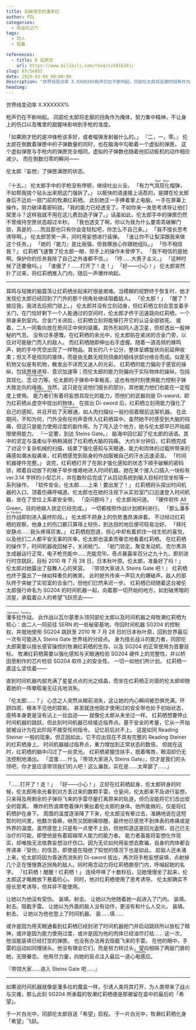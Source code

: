 ```yaml
---
title: 划破夜空的潘多拉
author: FDL
categories:
  - 命运石之门
tags:
  - 同人
  - 短篇

references:
  - title: B 站原文
    url: https://www.bilibili.com/read/cv5016281/
slug: 6fc5e8b2
date: 2020-03-08 00:00:00
description: "世界线变动率 X.XXXXXX%枪声仍在不断响起。冈部伦太郎将走廊的拐角作为掩体，努力集中精神，不让身上的伤口以及嘴里的甜腥味影响到手枪的准度。"
headimg:
---
```


世界线变动率 X.XXXXXX%

枪声仍在不断响起。
冈部伦太郎将走廊的拐角作为掩体，努力集中精神，不让身上的伤口以及嘴里的甜腥味影响到手枪的准度。

「如果刚才抢的是冲锋枪该多好，或者榴弹发射器什么的。」
『二，一，零。』
伦太郎在倒数着弹匣中的子弹数量的同时，也在脑海中勾勒着一个虚拟的弹匣。
这个虚拟弹匣与手枪内的弹匣完全相同，虚拟的子弹数也随着他扣动扳机的动作相应减少。
而在倒数归零的瞬间——

伦太郎『妄想』了弹匣满匣的状态。

『十五。』
伦太郎手中的手枪没有停顿，继续吐出火舌。
「有力气<ruby><rb>具现化</rb><rp>(</rp><rt>Real Boot</rt><rp>)</rp></ruby>榴弹，不如帮我搓个钻头出来把这门强拆了。」
以极快的语速接上话茬的，是蹲在伦太郎身后不远处一扇门前的牧濑红莉栖。
此刻她正一手捧着掌上电脑，一手在屏幕上操作，努力破译着密码锁。「我的能力已经透支了。不如你来一发思考诱导让他们窝里斗？这样我就不用在这儿费劲造子弹了。」话虽如此，伦太郎手中的弹匣仍然不曾维持空匣状态超过半秒。
「我也透支了啊，你以为我为什么要乖乖破解门锁，真是的……而且那也只有你会变轻松吧，你怎么不自己来。」
「我不擅长思考诱导啊。」
伦太郎苦笑一声，同时用妄想进行装弹。
「谁让你不让梨深跟我来做这个任务。」
「她的『能力』是比我强，但我哪放心你跟她组队。」
「你不相信我？」
红莉栖飞速瞥了伦太郎一眼，但手上的操作未曾停下。
「我不相信的是她啊。保护你的任务我除了自己之外谁都不信。」
「哼……大男子主义。」
「这种时候了还要傲吗。」
「谁傲了！……打开了！走！」
「好——小心！」
伦太郎突然扑了过来，将红莉栖推入门内，随后一声爆炸响起。

---

耳鸣与轻微的脑震荡让红莉栖坐起来时很是艰难。当模糊的视野终于恢复时，她才发现伦太郎已经回到了门外的那个拐角处继续阻截敌人。
「伦太郎！」
「醒了？接应我，我进去后把门锁上。」
伦太郎并没有立刻动身，但红莉栖立刻会意並着手关门。在门恰好剩下一个人能通过的空间时，伦太郎才终于迅速跳向红莉栖，一个侧身来到室内。合金门关闭后，红莉栖立刻将能够打开它的认证全部锁死。
接着，二人一同看向放在房间正中央的装置。其外形如同人造卫星，但却透出一股神秘的气息。
没有过多感慨。在红莉栖的余光中，伦太郎贴在紧闭的合金门旁，以应对可能破门而入的敌人。
而红莉栖随即伸出右手虚握。随着一道高频的蜂鸣声，她的手中凭空出现了一样物品。其长约八十公分，整体呈螺旋状向前延伸收束；但又不是规则的锥体，而是由无数无规则扭曲的细线状部分络合而成。似是无机物又似是有机物，散发出不详而又迷人的光彩。
红莉栖的能力偏向于感官的操纵，包括思维诱导、意识加速等；而伦太郎的能力则偏向于实际物体的操纵，包括具现化、<ruby><rb>念动力</rb><rp>(</rp><rt>Psychokinesis</rt><rp>)</rp></ruby>等。伦太郎的子弹命中率极高，这也有他时刻使用能力控制子弹大致走向的缘故。当然，这只是在说他们擅长的部分，其他能力他们也能在一定程度上使用。
<ruby><rb>能力者们</rb><rp>(</rp><rt>Gigalomaniacs</rt><rp>)</rp></ruby>有着将妄想具现化的能力，而他们的武器则是 Di-sword，即为红莉栖从虚空中拔出的物体。
在拔出 Di-sword 后，红莉栖立刻用能力强化了自己的感知，并且开启了<ruby><rb>天眼通</rb><rp>(</rp><rt>Clairvoyance</rt><rp>)</rp></ruby>，如人肉扫描仪一般扫视着眼前这架机器。
在此期间，不知为何，门外没有任何声音传入红莉栖耳中。虽然她不时感受到大脑的钝痛，但这只是能力使用过度的副作用。为了闯入这个地方，她与伦太郎早已开始超限使用能力。
『一定要，到达 Steins Gate。』
脑海中回忆起了伦太郎的话语。其中的坚定与温柔似乎稍稍減弱了红莉栖大脑的钝痛。
大约半分钟后，红莉栖完成了对这个复杂机械的扫描，结束了强化感知与天眼通，能力和肉体的过载所带来的痛感如潮水般袭来，红莉栖感觉到贴身的作战服被自己的汗水迅速浸湿。
「时间机器硬件完整。」
说完，红莉栖打开了在刚才强化感知的状态下顺手破解的密码锁，顺着自动放下的梯子举步维艰地进入时间机器。她在某个接入口插入一块标有 ver.3.14 字样的小型芯片，并在数秒后完成了从启动系统到输入目标时空坐标等一系列操作。
「软件安全。伦太郎……上来！要出发了！」
红莉栖将头探出时间机器的入口，顶着伤痛呼喊道。伦太郎也在她的注视下从实验室门口迅速登入时间机器，坐在了空位上系紧安全带。
「没问题吗？」
伦太郎询问道。
「硬件软件 All Green，目的地输入锁定已经完成。」
一切都按照作战计划顺利进行。
「那么<ruby><rb>潘多拉作战</rb><rp>(</rp><rt>Operation Pandora</rt><rp>)</rp></ruby>即刻进入最终阶段。」
伦太郎不顾身上的伤势激昂演讲着。
不过经过红莉栖的观察，他身上的伤口都只算得上轻伤，到达目的地后便可轻易治好。
「拜托安静点……我头疼得厉害。」
红莉栖抱怨道，但心中却有着抓住一线生机的喜悦，以及他们二人都平安无事的庆幸。伦太郎也温柔而眷恋地看着红莉栖。
在红莉栖的操作下，时间机器收回梯子，关闭舱门。
「舱门锁定。聚变发动机、克尔黑洞生成器运行正常，电子枪充能中……充能完毕。奇点暴露率百分之九十九，即刻进行时空跳跃，目标 2010 年 7 月 28 日，日本秋叶原。伦太郎，准备好了吗！」
伦太郎对她露出了鼓舞人心的笑容。
『带领大家进入 Steins Gate 吧！』
红莉栖也终于露出了一抹如释重负的微笑。
此时舱外传来一声巨大的爆破声。敌人的部队终于突破了实验室的合金门，但他们已然来迟一步。
红莉栖已经随着这台被伦太郎强行命名为 SG204 的时间机器一起，向着那一切开始的地方，如划破黑暗的流星，承载着众人的希望飞跃而去——

---
<ruby><rb>潘多拉作战</rb><rp>(</rp><rt>Operation Pandora</rt><rp>)</rp></ruby>。
此作战以瓦尔基里头领冈部伦太郎以及时间机器之母牧濑红莉栖为核心：由二人一同前往 SERN 的一处秘密基地，夺回时间机器 SG204 的控制权，并就地使用 SG204 跳跃至 2010 年 7 月 28 日的日本秋叶原，回到世界最后一次有可能进入 Steins Gate 世界线的分歧点。
身为擅长战斗的能力者，冈部伦太郎需要以擅长感官操控的牧濑红莉栖的生存、以及 SG204 的正常使用为首要目标。
牧濑红莉栖需要以强化感知与天眼通检验 SG204 硬件上的完整性，并以桥田至制作的芯片检验 SG204 软件上的安全性。
一切一如他们所计划。
红莉栖一直这么坚信着——

直到时间机器内部充满了星星点点的光之结晶，而坐在红莉栖正对面的伦太郎却随着她的一阵晕眩毫无征兆地消失。

「伦太郎……？」
心念之人突然从眼前消失，这让她的内心瞬间被恐惧充满。环顾四周，根本不见他的踪影。
甚至就连他刚才使用过的安全带也处于初始状态，座椅本身更是没有沾上一丝血迹——
就像伦太郎从未坐过一样。
红莉栖想要停止时间机器的跳跃，但此刻时间机器已经接近临界点。基于安全的考量，它从一开始就被设计为在此阶段不接受任何指令。
记忆前后对不上。
这是如同 Reading Steiner 一般的现象。但正因如此，它不应出现在不具有完整的 Reading Steiner 的红莉栖身上。
时间机器越过临界点，重力增加到正常状态的数倍。
但就在这时，红莉栖的脑中闪过了一丝灵光。
红莉栖紧握住扶手，抿着嘴唇，眼泪却仍无法控制地涌出。
「混蛋……什么『带领大家进入 Steins Gate』，你才是我们的头领吧，你才是应该带领我们的人吧！这么骗我，实在是……太卑鄙了……」

---

「……打开了！走！」
「好——小心！」
正好在红莉栖起身、伦太郎转身的时候，伦太郎用余光看到对方丢过来的数颗手雷。仓皇间，伦太郎来不及进行妄想，只来得及用剩余的子弹将飞来的手雷尽量打离原来的轨道，但仍没能将它们击出安全的距离。
爆炸的热浪席卷着弹片撕扯着伦太郎的身体。他所能做的，仅是将红莉栖护在身下。
周围的温度逐渐降了下来，伦太郎没有晕过去，准确地说在这短暂的时间里，他数次昏厥，继而又因剧痛惊醒。最终他已感觉不到体表的疼痛或是外界的温度。虽然感觉上只是有一点使不上劲，但他知道这是回光返照，自己已无治疗的可能，即使他是有着超越常人能力的能力者。
能力者虽能将妄想化作现实，却唯独无法依靠妄想治疗伤口。因为无论如何用妄想去欺骗，自身的肉体都会传递来『受伤』的信息，即使是在阻绝了知觉的情况下也是如此。
趁敌人还未涌上来，伦太郎将因为昏迷而消失的 Di-sword 拔出，再次将手枪妄想装填，点射掉几个正在慢慢靠近拐角的敌人。同时用念动力将红莉栖挪至门内，呼喊起她的名字。
「红莉栖！醒醒！红莉栖！」
连续呼唤了十数秒后，见她慢慢坐了起来，伦太郎这才略微放下悬着的心。
同时，他对红莉栖使用了思考诱导。
伦太郎确实不擅长思考诱导，但并非不能使用。

让她以为他没有受伤。
装填。射击。
让她以为他随着她一起进入了门内。
装填。射击。阻截手雷。
让她以为外面的敌人没有动作，更没有和什么人交火。
装填。射击。
让她以为他也登上了时间机器。
装……填……

或许是因为用天眼通看到红莉栖已经封闭了时间机器舱门并启动跳跃所以放松了精神，或许是因为能力使用过度，或许是因为他的肉体已经油尽灯枯……
这一次，他没能装填已经打空的弹匣。
也没有办法再去阻截飞来的手雷。
在他的眼中，手雷的运动如同慢镜头。他没有理会它们，而是努力转过头，望向相隔了两层门扉的她，无限眷恋。
他用尽力量，向她的盲点注入最后一道<ruby><rb>心电感应</rb><rp>(</rp><rt>Telepathy</rt><rp>)</rp></ruby>。

『带领大家……进入 Steins Gate 吧……』

---

如果说时间机器就像是潘多拉的魔盒一样，引诱人类将其打开，为人类带来了战火与灾难，那么此刻 SG204 所承载的牧濑红莉栖便是那被留在盒中的最后的「希望」。

于一片白光中，冈部伦太郎目送「希望」启程。
于一片白光中，牧濑红莉栖化身「希望」飞跃。

